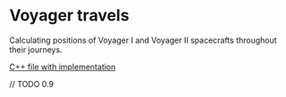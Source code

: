 # Voyager travels

Calculating positions of Voyager I and Voyager II spacecrafts throughout their journeys.

[C++ file with implementation](/docs_examples/examples/example5_Voyager_travels.cpp)

// TODO 0.9